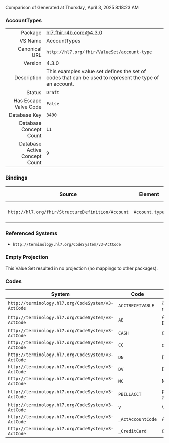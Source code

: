 Comparison of 
Generated at Thursday, April 3, 2025 8:18:23 AM

### AccountTypes

|      |     |
| ---: | --- |
| Package | hl7.fhir.r4b.core@4.3.0 |
| VS Name | AccountTypes |
| Canonical URL | `http://hl7.org/fhir/ValueSet/account-type` |
| Version | 4.3.0 |
| Description | This examples value set defines the set of codes that can be used to represent the type of an account. |
| Status | `Draft` |
| Has Escape Valve Code | `False` |
| Database Key | `3490` |
| Database Concept Count | `11` |
| Database Active Concept Count | `9` |
### Bindings

| Source | Element | Binding | Strength | Element Short |
| ------ | ------- | ------- | -------- | ------------- |
| `http://hl7.org/fhir/StructureDefinition/Account` | `Account.type` | `http://hl7.org/fhir/ValueSet/account-type` | `Example` | E.g. patient, expense, depreciation |

### Referenced Systems

* `http://terminology.hl7.org/CodeSystem/v3-ActCode`
### Empty Projection

This Value Set resulted in no projection (no mappings to other packages).

### Codes

| System | Code | Display |
| ------ | ---- | ------- |
| `http://terminology.hl7.org/CodeSystem/v3-ActCode` | `ACCTRECEIVABLE` | account receivable |
| `http://terminology.hl7.org/CodeSystem/v3-ActCode` | `AE` | American Express |
| `http://terminology.hl7.org/CodeSystem/v3-ActCode` | `CASH` | Cash |
| `http://terminology.hl7.org/CodeSystem/v3-ActCode` | `CC` | credit card |
| `http://terminology.hl7.org/CodeSystem/v3-ActCode` | `DN` | Diner's Club |
| `http://terminology.hl7.org/CodeSystem/v3-ActCode` | `DV` | Discover Card |
| `http://terminology.hl7.org/CodeSystem/v3-ActCode` | `MC` | Master Card |
| `http://terminology.hl7.org/CodeSystem/v3-ActCode` | `PBILLACCT` | patient billing account |
| `http://terminology.hl7.org/CodeSystem/v3-ActCode` | `V` | Visa |
| `http://terminology.hl7.org/CodeSystem/v3-ActCode` | `_ActAccountCode` | ActAccountCode |
| `http://terminology.hl7.org/CodeSystem/v3-ActCode` | `_CreditCard` | CreditCard |
